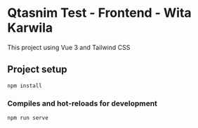 # Qtasnim Test - Frontend - Wita Karwila

This project using Vue 3 and Tailwind CSS

## Project setup
```
npm install
```

### Compiles and hot-reloads for development
```
npm run serve
```
